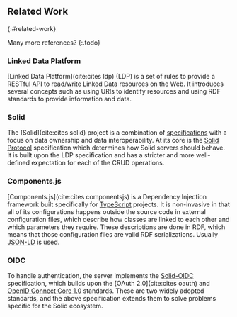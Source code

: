 ## Related Work
{:#related-work}

Many more references?
{:.todo}

### Linked Data Platform
[Linked Data Platform](cite:cites ldp) (LDP) is a set of rules to provide a RESTful API
to read/write Linked Data resources on the Web.
It introduces several concepts such as using URIs to identify resources
and using RDF standards to provide information and data.

### Solid
The [Solid](cite:cites solid) project is a combination of [specifications](https://solid.github.io/specification/)
with a focus on data ownership and data interoperability.
At its core is the [Solid Protocol](https://solidproject.org/TR/protocol) specification
which determines how Solid servers should behave.
It is built upon the LDP specification and has a stricter
and more well-defined expectation for each of the CRUD operations.

### Components.js
[Components.js](cite:cites componentsjs) is a Dependency Injection framework built specifically
for [TypeScript](https://www.typescriptlang.org/) projects.
It is non-invasive in that all of its configurations happens outside the source code in external configuration files,
which describe how classes are linked to each other and which parameters they require.
These descriptions are done in RDF, which means that those configuration files are valid RDF serializations.
Usually [JSON-LD](https://json-ld.org/) is used.

### OIDC
To handle authentication, the server implements the [Solid-OIDC](https://solid.github.io/solid-oidc/) specification,
which builds upon the [OAuth 2.0](cite:cites oauth) and 
[OpenID Connect Core 1.0](https://openid.net/specs/openid-connect-core-1_0.html) standards.
These are two widely adopted standards,
and the above specification extends them to solve problems specific for the Solid ecosystem.
